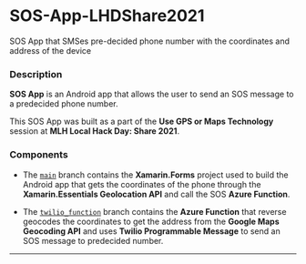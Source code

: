 # SOS-App-LHDShare2021
SOS App that SMSes pre-decided phone number with the coordinates and address of the device

### Description

**SOS App** is an Android app that allows the user to send an SOS message to a predecided phone number.

This SOS App was built as a part of the **Use GPS or Maps Technology** session at **MLH Local Hack Day: Share 2021**.

###  Components

* The [```main```](https://github.com/adityaoberai/SOS-App-LHDShare2021/tree/main) branch contains the **Xamarin.Forms** project used to build the Android app that gets the coordinates of the phone through the **Xamarin.Essentials Geolocation API** and call the SOS **Azure Function**.  

* The [```twilio_function```](https://github.com/adityaoberai/SOS-App-LHDShare2021/tree/sos_function) branch contains the **Azure Function** that reverse geocodes the coordinates to get the address from the **Google Maps Geocoding API** and uses **Twilio Programmable Message** to send an SOS message to predecided number.  

---

